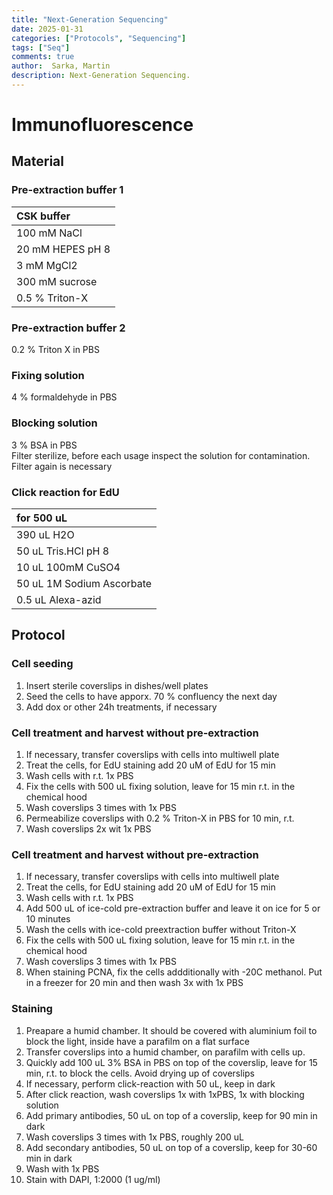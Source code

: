 ```yaml
---
title: "Next-Generation Sequencing"
date: 2025-01-31 
categories: ["Protocols", "Sequencing"]
tags: ["Seq"]
comments: true
author:  Sarka, Martin
description: Next-Generation Sequencing.
---
```


# Immunofluorescence

## Material

### Pre-extraction buffer 1

|CSK buffer              |     
|:----------------------|
|100 mM NaCl             |
|20 mM HEPES pH 8        |
|3 mM MgCl2              |
|300 mM sucrose          |
|0.5 % Triton-X          |

### Pre-extraction buffer 2

0.2 % Triton X in PBS

### Fixing solution

4 % formaldehyde in PBS

### Blocking solution

3 % BSA in PBS <br>
Filter sterilize, before each usage inspect the solution for contamination. Filter again is necessary

### Click reaction for EdU

|for 500 uL               |     
|:-----------------------|
|390 uL H2O               |
|50 uL Tris.HCl pH 8      |
|10 uL 100mM CuSO4        |
|50 uL 1M Sodium Ascorbate|
|0.5 uL Alexa-azid        |


## Protocol
### Cell seeding

1. Insert sterile coverslips in dishes/well plates
1. Seed the cells to have apporx. 70 % confluency the next day
1. Add dox or other 24h treatments, if necessary

### Cell treatment and harvest without pre-extraction

1. If necessary, transfer coverslips with cells into multiwell plate
1. Treat the cells, for EdU staining add 20 uM of EdU for 15 min
1. Wash cells with r.t. 1x PBS
1. Fix the cells with 500 uL fixing solution, leave for 15 min r.t. in the chemical hood
1. Wash coverslips 3 times with 1x PBS
1. Permeabilize coverslips with 0.2 % Triton-X in PBS for 10 min, r.t.
1. Wash coverslips 2x wit 1x PBS

### Cell treatment and harvest without pre-extraction

1. If necessary, transfer coverslips with cells into multiwell plate
1. Treat the cells, for EdU staining add 20 uM of EdU for 15 min
1. Wash cells with r.t. 1x PBS
1. Add 500 uL of ice-cold pre-extraction buffer and leave it on ice for 5 or 10 minutes
1. Wash the cells with ice-cold preextraction buffer without Triton-X
1. Fix the cells with 500 uL fixing solution, leave for 15 min r.t. in the chemical hood
1. Wash coverslips 3 times with 1x PBS
1. When staining PCNA, fix the cells addditionally with -20C methanol. Put in a freezer for 20 min and then wash 3x with 1x PBS

### Staining

1. Preapare a humid chamber. It should be covered with aluminium foil to block the light, inside have a parafilm on a flat surface
1. Transfer coverslips into a humid chamber, on parafilm with cells up. 
1. Quickly add 100 uL 3% BSA in PBS on top of the coverslip, leave for 15 min, r.t. to block the cells. Avoid drying up of coverslips
1. If necessary, perform click-reaction with 50 uL, keep in dark
1. After click reaction, wash coverslips 1x with 1xPBS, 1x with blocking solution
1. Add primary antibodies, 50 uL on top of a coverslip, keep for 90 min in dark
1. Wash coverslips 3 times with 1x PBS, roughly 200 uL
1. Add secondary antibodies, 50 uL on top of a coverslip, keep for 30-60 min in dark
1. Wash with 1x PBS
1. Stain with DAPI, 1:2000 (1 ug/ml) 

